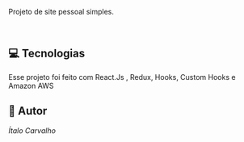 Projeto de site pessoal simples.

<br>

## 💻 Tecnologias

Esse projeto foi feito com React.Js , Redux, Hooks, Custom Hooks e Amazon AWS

## 👤 Autor

*Ítalo Carvalho*